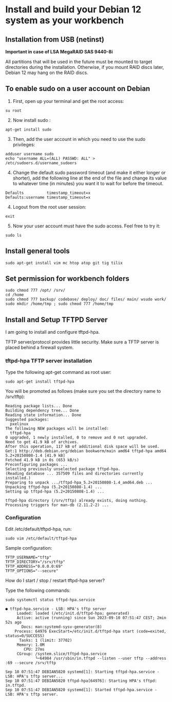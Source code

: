 Install and build your Debian 12 system as your workbench
===

## Installation from USB (netinst)

**Important in case of LSA MegaRAID SAS 9440-8i**

  All partitions that will be used in the future must be mounted to target directories during the installation.
  Otherwise, if you mount RAID discs later, Debian 12 may hang on the RAID discs.

## To enable sudo on a user account on Debian

1. First, open up your terminal and get the root access:

```
su root
```

2. Now install sudo :

```
apt-get install sudo
```

3. Then, add the user account in which you need to use the sudo privileges:

```
adduser username sudo
echo "username ALL=(ALL) PASSWD: ALL" > /etc/sudoers.d/username_sudoers
```

4. Change the default sudo password timeout (and make it either longer or shorter), add the following line at the end of the file and change its value to whatever time (in minutes) you want it to wait for before the timeout.
 
```
Defaults          timestamp_timeout=x
Defaults:username timestamp_timeout=x
```

4. Logout from the root user session:

```
exit
```

5. Now your user account must have the sudo access. Feel free to try it:

```
sudo ls
```

## Install general tools

```
sudo apt-get install vim mc htop atop git tig tilix 
```

## Set permission for workbench folders

```
sudo chmod 777 /opt/ /srv/
cd /home
sudo chmod 777 backup/ codebase/ deploy/ doc/ files/ main/ wsudo work/
sudo mkdir /home/tmp ; sudo chmod 777 /home/tmp 
```

## Install and Setup TFTPD Server

I am going to install and configure tftpd-hpa.

TFTP server/protocol provides little security. Make sure a TFTP server is placed behind a firewall system. 

### tftpd-hpa TFTP server installation

Type the following apt-get command as root user:

```
sudo apt-get install tftpd-hpa
```

You will be promoted as follows (make sure you set the directory name to /srv/tftp):

```
Reading package lists... Done
Building dependency tree... Done
Reading state information... Done
Suggested packages:
  pxelinux
The following NEW packages will be installed:
  tftpd-hpa
0 upgraded, 1 newly installed, 0 to remove and 0 not upgraded.
Need to get 41.9 kB of archives.
After this operation, 117 kB of additional disk space will be used.
Get:1 http://deb.debian.org/debian bookworm/main amd64 tftpd-hpa amd64 5.2+20150808-1.4 [41.9 kB]
Fetched 41.9 kB in 0s (653 kB/s)
Preconfiguring packages ...
Selecting previously unselected package tftpd-hpa.
(Reading database ... 357509 files and directories currently installed.)
Preparing to unpack .../tftpd-hpa_5.2+20150808-1.4_amd64.deb ...
Unpacking tftpd-hpa (5.2+20150808-1.4) ...
Setting up tftpd-hpa (5.2+20150808-1.4) ...

tftpd-hpa directory (/srv/tftp) already exists, doing nothing.
Processing triggers for man-db (2.11.2-2) ...
```

### Configuration

Edit /etc/default/tftpd-hpa, run:

```
sudo vim /etc/default/tftpd-hpa
```

Sample configuration:

```
TFTP_USERNAME="tftp"
TFTP_DIRECTORY="/srv/tftp"
TFTP_ADDRESS="0.0.0.0:69"
TFTP_OPTIONS="--secure"
```

How do I start / stop / restart tftpd-hpa server?

Type the following commands:

```
sudo systemctl status tftpd-hpa.service 

● tftpd-hpa.service - LSB: HPA's tftp server
     Loaded: loaded (/etc/init.d/tftpd-hpa; generated)
     Active: active (running) since Sun 2023-09-10 07:51:47 CEST; 2min 52s ago
       Docs: man:systemd-sysv-generator(8)
    Process: 64976 ExecStart=/etc/init.d/tftpd-hpa start (code=exited, status=0/SUCCESS)
      Tasks: 1 (limit: 37702)
     Memory: 1.0M
        CPU: 27ms
     CGroup: /system.slice/tftpd-hpa.service
             └─64984 /usr/sbin/in.tftpd --listen --user tftp --address :69 --secure /srv/tftp

Sep 10 07:51:47 DEBIAN5820 systemd[1]: Starting tftpd-hpa.service - LSB: HPA's tftp server...
Sep 10 07:51:47 DEBIAN5820 tftpd-hpa[64976]: Starting HPA's tftpd: in.tftpd.
Sep 10 07:51:47 DEBIAN5820 systemd[1]: Started tftpd-hpa.service - LSB: HPA's tftp server.
```


